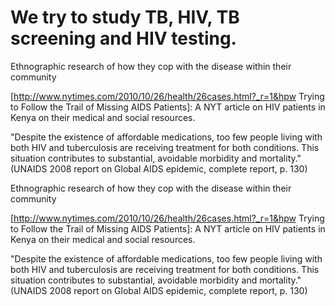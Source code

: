 # We try to study TB, HIV, TB screening and HIV testing.

Ethnographic research of how they cop with the disease within their community

[http://www.nytimes.com/2010/10/26/health/26cases.html?_r=1&hpw Trying to Follow the Trail of Missing AIDS Patients]:  A NYT article on HIV patients in Kenya on their medical and social resources.

"Despite the existence of affordable medications, too few people living with both HIV and tuberculosis are receiving treatment for both conditions. This situation contributes to substantial, avoidable morbidity and mortality." (UNAIDS 2008 report on Global AIDS epidemic, complete report, p. 130)

Ethnographic research of how they cop with the disease within their community

[http://www.nytimes.com/2010/10/26/health/26cases.html?_r=1&hpw Trying to Follow the Trail of Missing AIDS Patients]:  A NYT article on HIV patients in Kenya on their medical and social resources.

"Despite the existence of affordable medications, too few people living with both HIV and tuberculosis are receiving treatment for both conditions. This situation contributes to substantial, avoidable morbidity and mortality." (UNAIDS 2008 report on Global AIDS epidemic, complete report, p. 130)
